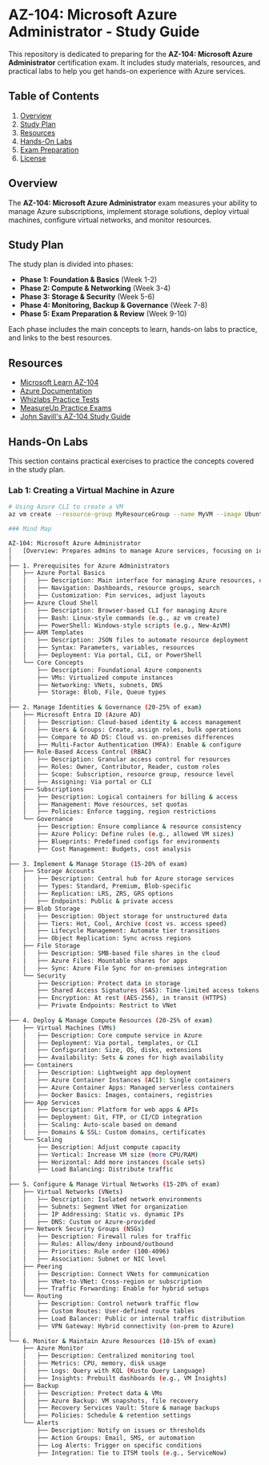# AZ-104: Microsoft Azure Administrator - Study Guide

This repository is dedicated to preparing for the **AZ-104: Microsoft Azure Administrator** certification exam. It includes study materials, resources, and practical labs to help you get hands-on experience with Azure services.

## Table of Contents
1. [Overview](#overview)
2. [Study Plan](#study-plan)
3. [Resources](#resources)
4. [Hands-On Labs](#hands-on-labs)
5. [Exam Preparation](#exam-preparation)
6. [License](#license)

## Overview
The **AZ-104: Microsoft Azure Administrator** exam measures your ability to manage Azure subscriptions, implement storage solutions, deploy virtual machines, configure virtual networks, and monitor resources.

## Study Plan
The study plan is divided into phases:
- **Phase 1: Foundation & Basics** (Week 1-2)
- **Phase 2: Compute & Networking** (Week 3-4)
- **Phase 3: Storage & Security** (Week 5-6)
- **Phase 4: Monitoring, Backup & Governance** (Week 7-8)
- **Phase 5: Exam Preparation & Review** (Week 9-10)

Each phase includes the main concepts to learn, hands-on labs to practice, and links to the best resources.

## Resources
- [Microsoft Learn AZ-104](https://learn.microsoft.com/en-us/certifications/exams/az-104/)
- [Azure Documentation](https://learn.microsoft.com/en-us/azure/)
- [Whizlabs Practice Tests](https://www.whizlabs.com/)
- [MeasureUp Practice Exams](https://www.measureup.com/)
- [John Savill's AZ-104 Study Guide](https://www.youtube.com/user/NTFAQ)

## Hands-On Labs
This section contains practical exercises to practice the concepts covered in the study plan.

### Lab 1: Creating a Virtual Machine in Azure
```bash
# Using Azure CLI to create a VM
az vm create --resource-group MyResourceGroup --name MyVM --image UbuntuLTS --admin-username azureuser --generate-ssh-keys

### Mind Map 

AZ-104: Microsoft Azure Administrator
│   [Overview: Prepares admins to manage Azure services, focusing on identity, storage, compute, networking, and monitoring]
│
├── 1. Prerequisites for Azure Administrators
│   ├── Azure Portal Basics
│   │   ├── Description: Main interface for managing Azure resources, use this environment to manage Azure resources, including VMs, storage, and networking
│   │   ├── Navigation: Dashboards, resource groups, search
│   │   ├── Customization: Pin services, adjust layouts
│   ├── Azure Cloud Shell
│   │   ├── Description: Browser-based CLI for managing Azure
│   │   ├── Bash: Linux-style commands (e.g., az vm create)
│   │   ├── PowerShell: Windows-style scripts (e.g., New-AzVM)
│   ├── ARM Templates
│   │   ├── Description: JSON files to automate resource deployment
│   │   ├── Syntax: Parameters, variables, resources
│   │   ├── Deployment: Via portal, CLI, or PowerShell
│   └── Core Concepts
│       ├── Description: Foundational Azure components
│       ├── VMs: Virtualized compute instances
│       ├── Networking: VNets, subnets, DNS
│       ├── Storage: Blob, File, Queue types
│
├── 2. Manage Identities & Governance (20-25% of exam)
│   ├── Microsoft Entra ID (Azure AD)
│   │   ├── Description: Cloud-based identity & access management
│   │   ├── Users & Groups: Create, assign roles, bulk operations
│   │   ├── Compare to AD DS: Cloud vs. on-premises differences
│   │   ├── Multi-Factor Authentication (MFA): Enable & configure
│   ├── Role-Based Access Control (RBAC)
│   │   ├── Description: Granular access control for resources
│   │   ├── Roles: Owner, Contributor, Reader, custom roles
│   │   ├── Scope: Subscription, resource group, resource level
│   │   ├── Assigning: Via portal or CLI
│   ├── Subscriptions
│   │   ├── Description: Logical containers for billing & access
│   │   ├── Management: Move resources, set quotas
│   │   ├── Policies: Enforce tagging, region restrictions
│   └── Governance
│       ├── Description: Ensure compliance & resource consistency
│       ├── Azure Policy: Define rules (e.g., allowed VM sizes)
│       ├── Blueprints: Predefined configs for environments
│       ├── Cost Management: Budgets, cost analysis
│
├── 3. Implement & Manage Storage (15-20% of exam)
│   ├── Storage Accounts
│   │   ├── Description: Central hub for Azure storage services
│   │   ├── Types: Standard, Premium, Blob-specific
│   │   ├── Replication: LRS, ZRS, GRS options
│   │   ├── Endpoints: Public & private access
│   ├── Blob Storage
│   │   ├── Description: Object storage for unstructured data
│   │   ├── Tiers: Hot, Cool, Archive (cost vs. access speed)
│   │   ├── Lifecycle Management: Automate tier transitions
│   │   ├── Object Replication: Sync across regions
│   ├── File Storage
│   │   ├── Description: SMB-based file shares in the cloud
│   │   ├── Azure Files: Mountable shares for apps
│   │   ├── Sync: Azure File Sync for on-premises integration
│   └── Security
│       ├── Description: Protect data in storage
│       ├── Shared Access Signatures (SAS): Time-limited access tokens
│       ├── Encryption: At rest (AES-256), in transit (HTTPS)
│       ├── Private Endpoints: Restrict to VNet
│
├── 4. Deploy & Manage Compute Resources (20-25% of exam)
│   ├── Virtual Machines (VMs)
│   │   ├── Description: Core compute service in Azure
│   │   ├── Deployment: Via portal, templates, or CLI
│   │   ├── Configuration: Size, OS, disks, extensions
│   │   ├── Availability: Sets & zones for high availability
│   ├── Containers
│   │   ├── Description: Lightweight app deployment
│   │   ├── Azure Container Instances (ACI): Single containers
│   │   ├── Azure Container Apps: Managed serverless containers
│   │   ├── Docker Basics: Images, containers, registries
│   ├── App Services
│   │   ├── Description: Platform for web apps & APIs
│   │   ├── Deployment: Git, FTP, or CI/CD integration
│   │   ├── Scaling: Auto-scale based on demand
│   │   ├── Domains & SSL: Custom domains, certificates
│   └── Scaling
│       ├── Description: Adjust compute capacity
│       ├── Vertical: Increase VM size (more CPU/RAM)
│       ├── Horizontal: Add more instances (scale sets)
│       ├── Load Balancing: Distribute traffic
│
├── 5. Configure & Manage Virtual Networks (15-20% of exam)
│   ├── Virtual Networks (VNets)
│   │   ├── Description: Isolated network environments
│   │   ├── Subnets: Segment VNet for organization
│   │   ├── IP Addressing: Static vs. dynamic IPs
│   │   ├── DNS: Custom or Azure-provided
│   ├── Network Security Groups (NSGs)
│   │   ├── Description: Firewall rules for traffic
│   │   ├── Rules: Allow/deny inbound/outbound
│   │   ├── Priorities: Rule order (100-4096)
│   │   ├── Association: Subnet or NIC level
│   ├── Peering
│   │   ├── Description: Connect VNets for communication
│   │   ├── VNet-to-VNet: Cross-region or subscription
│   │   ├── Traffic Forwarding: Enable for hybrid setups
│   └── Routing
│       ├── Description: Control network traffic flow
│       ├── Custom Routes: User-defined route tables
│       ├── Load Balancer: Public or internal traffic distribution
│       ├── VPN Gateway: Hybrid connectivity (on-prem to Azure)
│
└── 6. Monitor & Maintain Azure Resources (10-15% of exam)
    ├── Azure Monitor
    │   ├── Description: Centralized monitoring tool
    │   ├── Metrics: CPU, memory, disk usage
    │   ├── Logs: Query with KQL (Kusto Query Language)
    │   ├── Insights: Prebuilt dashboards (e.g., VM Insights)
    ├── Backup
    │   ├── Description: Protect data & VMs
    │   ├── Azure Backup: VM snapshots, file recovery
    │   ├── Recovery Services Vault: Store & manage backups
    │   ├── Policies: Schedule & retention settings
    └── Alerts
        ├── Description: Notify on issues or thresholds
        ├── Action Groups: Email, SMS, or automation
        ├── Log Alerts: Trigger on specific conditions
        ├── Integration: Tie to ITSM tools (e.g., ServiceNow)